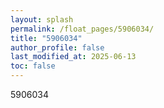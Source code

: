 ```yaml
---
layout: splash
permalink: /float_pages/5906034/
title: "5906034"
author_profile: false
last_modified_at: 2025-06-13
toc: false
---
```

 
5906034
